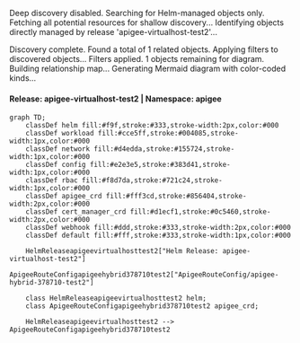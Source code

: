 Deep discovery disabled. Searching for Helm-managed objects only.
Fetching all potential resources for shallow discovery...
Identifying objects directly managed by release 'apigee-virtualhost-test2'...

Discovery complete. Found a total of 1 related objects.
Applying filters to discovered objects...
Filters applied. 1 objects remaining for diagram.
Building relationship map...
Generating Mermaid diagram with color-coded kinds...

#### Release: apigee-virtualhost-test2 | Namespace: apigee
```mermaid
graph TD;
    classDef helm fill:#f9f,stroke:#333,stroke-width:2px,color:#000
    classDef workload fill:#cce5ff,stroke:#004085,stroke-width:1px,color:#000
    classDef network fill:#d4edda,stroke:#155724,stroke-width:1px,color:#000
    classDef config fill:#e2e3e5,stroke:#383d41,stroke-width:1px,color:#000
    classDef rbac fill:#f8d7da,stroke:#721c24,stroke-width:1px,color:#000
    classDef apigee_crd fill:#fff3cd,stroke:#856404,stroke-width:2px,color:#000
    classDef cert_manager_crd fill:#d1ecf1,stroke:#0c5460,stroke-width:2px,color:#000
    classDef webhook fill:#ddd,stroke:#333,stroke-width:2px,color:#000
    classDef default fill:#fff,stroke:#333,stroke-width:1px,color:#000

    HelmReleaseapigeevirtualhosttest2["Helm Release: apigee-virtualhost-test2"]
    ApigeeRouteConfigapigeehybrid378710test2["ApigeeRouteConfig/apigee-hybrid-378710-test2"]

    class HelmReleaseapigeevirtualhosttest2 helm;
    class ApigeeRouteConfigapigeehybrid378710test2 apigee_crd;

    HelmReleaseapigeevirtualhosttest2 --> ApigeeRouteConfigapigeehybrid378710test2
```
